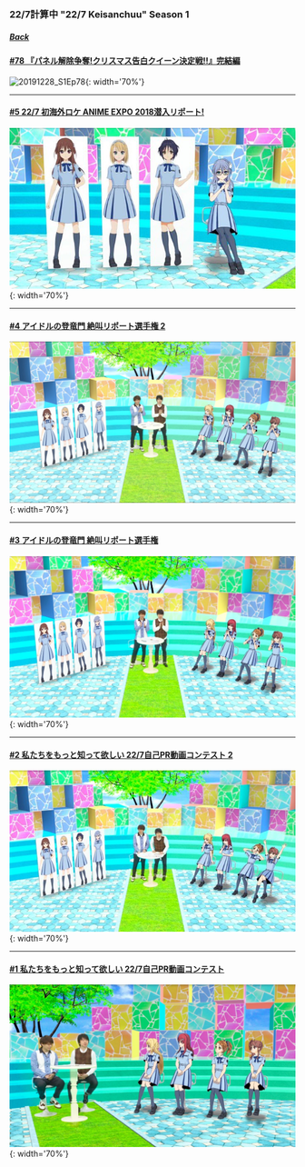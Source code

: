 ### 22/7計算中 "22/7 Keisanchuu" Season 1
##### [Back](227Keisanchuu_List.md)

#### [#78 『パネル解除争奪!クリスマス告白クイーン決定戦!!』完結編](S1/Ep78.md)
![20191228_S1Ep78](../../../Img/227Keisanchuu/20191228_S1Ep78.jpg){: width='70%'}  

---

#### [#5 22/7 初海外ロケ ANIME EXPO 2018潜入リポート!](S1/Ep5.md)
![20180804_S1Ep5](../../../Img/227Keisanchuu/20180804_S1Ep5.jpg){: width='70%'}  

---

#### [#4 アイドルの登竜門 絶叫リポート選手権 2](S1/Ep4.md)
![20180728_S1Ep4](../../../Img/227Keisanchuu/20180728_S1Ep4.jpg){: width='70%'}  

---

#### [#3 アイドルの登竜門 絶叫リポート選手権](S1/Ep3.md)
![20180721_S1Ep3](../../../Img/227Keisanchuu/20180721_S1Ep3.jpg){: width='70%'}  

---

#### [#2 私たちをもっと知って欲しい 22/7自己PR動画コンテスト 2](S1/Ep2.md)
![20180714_S1Ep2](../../../Img/227Keisanchuu/20180714_S1Ep2.jpg){: width='70%'}  

---

#### [#1 私たちをもっと知って欲しい 22/7自己PR動画コンテスト](S1/Ep1.md)
![20180707_S1Ep1](../../../Img/227Keisanchuu/20180707_S1Ep1.jpg){: width='70%'}
